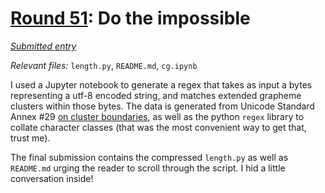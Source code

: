 # [Round 51](https://cg.esolangs.gay/51/): Do the impossible

[_Submitted entry_](https://cg.esolangs.gay/51/#)

_Relevant files:_ `length.py`, `README.md`, `cg.ipynb`

I used a Jupyter notebook to generate a regex that takes as input a bytes 
representing a utf-8 encoded string, and matches extended grapheme clusters 
within those bytes. The data is generated from Unicode Standard Annex #29 
[on cluster boundaries](https://www.unicode.org/reports/tr29/#Grapheme_Cluster_Boundaries),
as well as the python `regex` library to collate character classes (that was 
the most convenient way to get that, trust me).

The final submission contains the compressed `length.py` as well as `README.md`
urging the reader to scroll through the script. I hid a little conversation inside!
